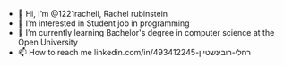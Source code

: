 - 👋 Hi, I’m @1221racheli, Rachel rubinstein
- 👀 I’m interested in Student job in programming
- 🌱 I’m currently learning Bachelor's degree in computer science at the Open University
- 📫 How to reach me linkedin.com/in/רחלי-רובינשטיין-493412245 


